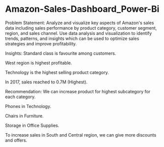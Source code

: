 # Amazon-Sales-Dashboard_Power-Bi



Problem Statement:
Analyze and visualize key aspects of Amazon's sales data including sales performance by product category, customer segment, region, and sales channel. 
Use data analysis and visualization to identify trends, patterns, and insights which can be used to optimize sales strategies and improve profitability.

Insights:
Standard class is favourite among customers.

West region is highest profitable. 

Technology is the highest selling product category.

In 2017, sales reached to 0.7M (Highest). 


Recommendation:
We can increase product for highest subcategory for each category.

Phones in Technology.

Chairs in Furniture.

Storage in Office Supplies.

To increase sales in South and Central region, we can give more discounts and offers.
